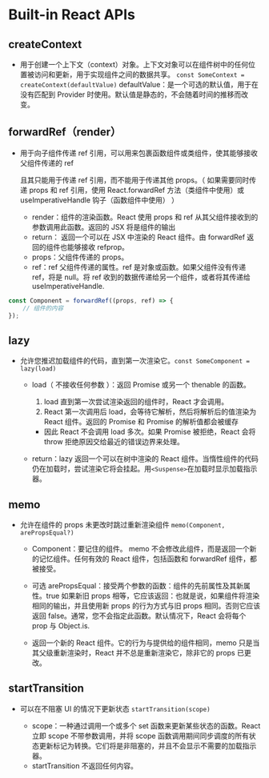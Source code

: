 # Built-in React APIs

## createContext

-   用于创建一个上下文（context）对象。上下文对象可以在组件树中的任何位置被访问和更新，用于实现组件之间的数据共享。
    `const SomeContext = createContext(defaultValue)`
    defaultValue：是一个可选的默认值，用于在没有匹配到 Provider 时使用。默认值是静态的，不会随着时间的推移而改变。

## forwardRef（render）

-   用于向子组件传递 ref 引用，可以用来包裹函数组件或类组件，使其能够接收父组件传递的 ref

    且其只能用于传递 ref 引用，而不能用于传递其他 props。（ 如果需要同时传递 props 和 ref 引用，使用 React.forwardRef 方法（类组件中使用）或 useImperativeHandle 钩子（函数组件中使用） ）

    -   render：组件的渲染函数。React 使用 props 和 ref 从其父组件接收到的参数调用此函数。返回的 JSX 将是组件的输出
    -   return： 返回一个可以在 JSX 中渲染的 React 组件。由 forwardRef 返回的组件也能够接收 refprop。
    -   props：父组件传递的 props。
    -   ref：ref 父组件传递的属性。ref 是对象或函数。如果父组件没有传递 ref，将是 null。将 ref 收到的数据传递给另一个组件，或者将其传递给 useImperativeHandle.

```typescript
const Component = forwardRef((props, ref) => {
    // 组件的内容
});
```

## lazy

-   允许您推迟加载组件的代码，直到第一次渲染它。`const SomeComponent = lazy(load)`

    -   load（ 不接收任何参数 ）：返回 Promise 或另一个 thenable 的函数。

          1. load 直到第一次尝试渲染返回的组件时，React 才会调用。
          2. React 第一次调用后 load，会等待它解析，然后将解析后的值渲染为 React 组件。返回的 Promise 和 Promise 的解析值都会被缓存

        -   因此 React 不会调用 load 多次。如果 Promise 被拒绝，React 会将 throw 拒绝原因交给最近的错误边界来处理。

    -   return：lazy 返回一个可以在树中渲染的 React 组件。当惰性组件的代码仍在加载时，尝试渲染它将会挂起。用`<Suspense>`在加载时显示加载指示器。

## memo

-   允许在组件的 props 未更改时跳过重新渲染组件 `memo(Component, arePropsEqual?)`

    -   Component：要记住的组件。 memo 不会修改此组件，而是返回一个新的记忆组件。任何有效的 React 组件，包括函数和 forwardRef 组件，都被接受。

    -   可选 arePropsEqual：接受两个参数的函数：组件的先前属性及其新属性。true 如果新旧 props 相等，它应该返回：也就是说，如果组件将渲染相同的输出，并且使用新 props 的行为方式与旧 props 相同。否则它应该返回 false。通常，您不会指定此函数。默认情况下，React 会将每个 prop 与 Object.is.

    -   返回一个新的 React 组件。它的行为与提供给的组件相同，memo 只是当其父级重新渲染时，React 并不总是重新渲染它，除非它的 props 已更改。

## startTransition

-   可以在不阻塞 UI 的情况下更新状态 `startTransition(scope)`

    -   scope：一种通过调用一个或多个 set 函数来更新某些状态的函数。React 立即 scope 不带参数调用，并将 scope 函数调用期间同步调度的所有状态更新标记为转换。它们将是非阻塞的，并且不会显示不需要的加载指示器。
    -   startTransition 不返回任何内容。
